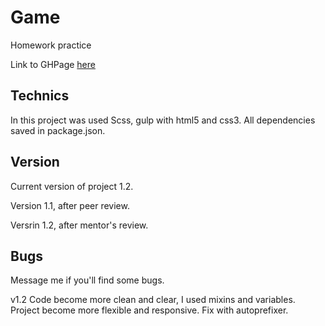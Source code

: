Game 
===

Homework practice

Link to GHPage [here](https://yurasadilenko.github.io/game/)

Technics 
---

In this project was used Scss, gulp with html5 and css3.
All dependencies saved in package.json.

Version
---

Current version of project 1.2.

Version 1.1, after peer review.

Versrin 1.2, after mentor's review.

Bugs
---

Message me if you'll find some bugs.

v1.2 Code become more clean and clear, I used mixins and variables. Project become more flexible and responsive. Fix with autoprefixer.
